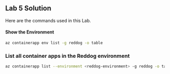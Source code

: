 ## Lab 5 Solution

Here are the commands used in this Lab.

#### Show the Environment

```bash
az containerapp env list -g reddog -o table
```

### List all container apps in the Reddog environment

```bash
az containerapp list --environment <reddog-environment> -g reddog -o table
```

